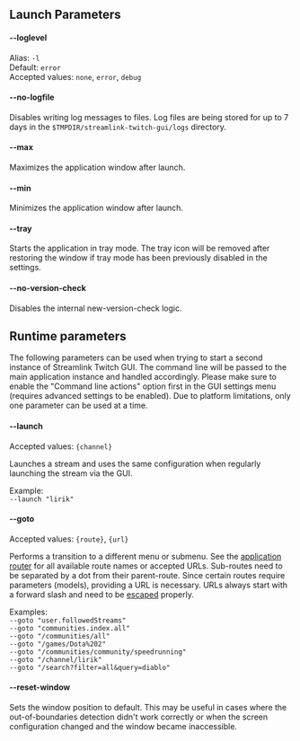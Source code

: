 ## Launch Parameters

#### --loglevel

Alias: `-l`  
Default: `error`  
Accepted values: `none`, `error`, `debug`

#### --no-logfile

Disables writing log messages to files. Log files are being stored for up to 7 days in the `$TMPDIR/streamlink-twitch-gui/logs` directory.

#### --max

Maximizes the application window after launch.

#### --min

Minimizes the application window after launch.

#### --tray

Starts the application in tray mode. The tray icon will be removed after restoring the window if tray mode has been previously disabled in the settings.

#### --no-version-check

Disables the internal new-version-check logic.


## Runtime parameters

The following parameters can be used when trying to start a second instance of Streamlink Twitch GUI. The command line will be passed to the main application instance and handled accordingly. Please make sure to enable the "Command line actions" option first in the GUI settings menu (requires advanced settings to be enabled). Due to platform limitations, only one parameter can be used at a time.

#### --launch

Accepted values: `{channel}`

Launches a stream and uses the same configuration when regularly launching the stream via the GUI.

Example:  
`--launch "lirik"`

#### --goto

Accepted values: `{route}`, `{url}`

Performs a transition to a different menu or submenu. See the [application router](https://github.com/streamlink/streamlink-twitch-gui/blob/master/src/app/router.js) for all available route names or accepted URLs. Sub-routes need to be separated by a dot from their parent-route. Since certain routes require parameters (models), providing a URL is necessary. URLs always start with a forward slash and need to be [escaped](https://www.w3schools.com/tags/ref_urlencode.asp) properly.  

Examples:  
`--goto "user.followedStreams"`  
`--goto "communities.index.all"`  
`--goto "/communities/all"`  
`--goto "/games/Dota%202"`  
`--goto "/communities/community/speedrunning"`  
`--goto "/channel/lirik"`  
`--goto "/search?filter=all&query=diablo"`  

#### --reset-window

Sets the window position to default. This may be useful in cases where the out-of-boundaries detection didn't work correctly or when the screen configuration changed and the window became inaccessible.
